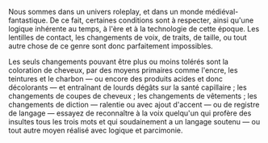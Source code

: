 Nous sommes dans un univers roleplay, et dans un monde médiéval-fantastique. De ce fait, certaines conditions sont à respecter, ainsi qu'une logique inhérente au temps, à l'ère et à la technologie de cette époque. Les lentilles de contact, les changements de voix, de traits, de taille, ou tout autre chose de ce genre sont donc parfaitement impossibles.

Les seuls changements pouvant être plus ou moins tolérés sont la coloration de cheveux, par des moyens primaires comme l'encre, les teintures et le charbon — ou encore des produits acides et donc décolorants — et entraînant de lourds dégâts sur la santé capillaire ; les changements de coupes de cheveux ; les changements de vêtements ; les changements de diction — ralentie ou avec ajout d'accent — ou de registre de langage — essayez de reconnaître à la voix quelqu'un qui profère des insultes tous les trois mots et qui soudainement a un langage soutenu — ou tout autre moyen réalisé avec logique et parcimonie.
